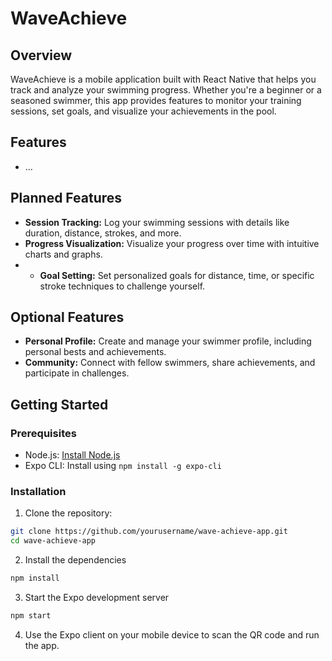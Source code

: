 # WaveAchieve

## Overview

WaveAchieve is a mobile application built with React Native that helps you track and analyze your swimming progress. Whether you're a beginner or a seasoned swimmer, this app provides features to monitor your training sessions, set goals, and visualize your achievements in the pool.

## Features

- ...

## Planned Features

- **Session Tracking:** Log your swimming sessions with details like duration, distance, strokes, and more.
- **Progress Visualization:** Visualize your progress over time with intuitive charts and graphs.
- - **Goal Setting:** Set personalized goals for distance, time, or specific stroke techniques to challenge yourself.


## Optional Features

- **Personal Profile:** Create and manage your swimmer profile, including personal bests and achievements.
- **Community:** Connect with fellow swimmers, share achievements, and participate in challenges.


## Getting Started

### Prerequisites

- Node.js: [Install Node.js](https://nodejs.org/)
- Expo CLI: Install using `npm install -g expo-cli`

### Installation

1. Clone the repository:

```bash
git clone https://github.com/yourusername/wave-achieve-app.git
cd wave-achieve-app
```

2. Install the dependencies

```bash
npm install
```

3. Start the Expo development server

```bash
npm start
```

4. Use the Expo client on your mobile device to scan the QR code and run the app.
